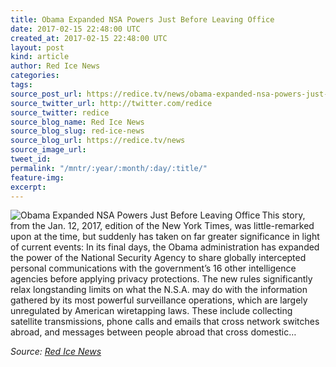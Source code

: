 ```yaml
---
title: Obama Expanded NSA Powers Just Before Leaving Office
date: 2017-02-15 22:48:00 UTC
created_at: 2017-02-15 22:48:00 UTC
layout: post
kind: article
author: Red Ice News
categories: 
tags: 
source_post_url: https://redice.tv/news/obama-expanded-nsa-powers-just-before-leaving-office
source_twitter_url: http://twitter.com/redice
source_twitter: redice
source_blog_name: Red Ice News
source_blog_slug: red-ice-news
source_blog_url: https://redice.tv/news
source_image_url: 
tweet_id: 
permalink: "/mntr/:year/:month/:day/:title/"
feature-img: 
excerpt: 
---
```

<img align="left" alt="Obama Expanded NSA Powers Just Before Leaving Office" src="https://rdice.net/a/c/n/17/02152348-nc_nsa2_150602.9cd7b47f.jpg"> This story, from the Jan. 12, 2017, edition of the New York Times, was little-remarked upon at the time, but suddenly has taken on far greater significance in light of current events: In its final days, the Obama administration has expanded the power of the National Security Agency to share globally intercepted personal communications with the government’s 16 other intelligence agencies before applying privacy protections. The new rules significantly relax longstanding limits on what the N.S.A. may do with the information gathered by its most powerful surveillance operations, which are largely unregulated by American wiretapping laws. These include collecting satellite transmissions, phone calls and emails that cross network switches abroad, and messages between people abroad that cross domestic…<div class="">
    <i>Source: <a href="https://redice.tv/news">Red Ice News</a></i>
</div>
